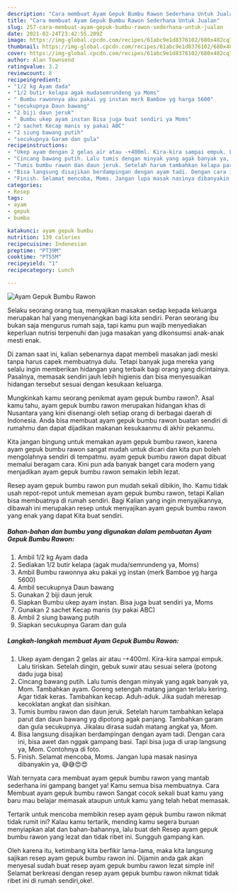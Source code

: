 ```yaml
---
description: "Cara membuat Ayam Gepuk Bumbu Rawon Sederhana Untuk Jualan"
title: "Cara membuat Ayam Gepuk Bumbu Rawon Sederhana Untuk Jualan"
slug: 257-cara-membuat-ayam-gepuk-bumbu-rawon-sederhana-untuk-jualan
date: 2021-02-24T23:42:55.209Z
image: https://img-global.cpcdn.com/recipes/61abc9e1d8376102/680x482cq70/ayam-gepuk-bumbu-rawon-foto-resep-utama.jpg
thumbnail: https://img-global.cpcdn.com/recipes/61abc9e1d8376102/680x482cq70/ayam-gepuk-bumbu-rawon-foto-resep-utama.jpg
cover: https://img-global.cpcdn.com/recipes/61abc9e1d8376102/680x482cq70/ayam-gepuk-bumbu-rawon-foto-resep-utama.jpg
author: Alan Townsend
ratingvalue: 3.2
reviewcount: 8
recipeingredient:
- "1/2 kg Ayam dada"
- "1/2 butir kelapa agak mudasemrundeng ya Moms"
- " Bumbu rawonnya aku pakai yg instan merk Bamboe yg harga 5600"
- "secukupnya Daun bawang"
- "2 biji daun jeruk"
- " Bumbu ukep ayam instan Bisa juga buat sendiri ya Moms"
- "2 sachet Kecap manis sy pakai ABC"
- "2 siung bawang putih"
- "secukupnya Garam dan gula"
recipeinstructions:
- "Ukep ayam dengan 2 gelas air atau -+400ml. Kira-kira sampai empuk. Lalu tiriskan. Setelah dingin, gebuk suwir atau sesuai selera (potong dadu juga bisa)"
- "Cincang bawang putih. Lalu tumis dengan minyak yang agak banyak ya, Mom. Tambahkan ayam. Goreng setengah matang jangan terlalu kering. Agar tidak keras. Tambahkan kecap. Aduh-aduk. Jika sudah meresap kecoklatan angkat dan sisihkan."
- "Tumis bumbu rawon dan daun jeruk. Setelah harum tambahkan kelapa parut dan daun bawang yg dipotong agak panjang. Tambahkan garam dan gula secukupnya. Jikalau dirasa sudah matang angkat ya, Mom."
- "Bisa langsung disajikan berdampingan dengan ayam tadi. Dengan cara ini, bisa awet dan nggak gampang basi. Tapi bisa juga di urap langsung ya, Mom. Contohnya di foto."
- "Finish. Selamat mencoba, Moms. Jangan lupa masak nasinya dibanyakin ya, 😅😅😍😍"
categories:
- Resep
tags:
- ayam
- gepuk
- bumbu

katakunci: ayam gepuk bumbu 
nutrition: 139 calories
recipecuisine: Indonesian
preptime: "PT39M"
cooktime: "PT55M"
recipeyield: "1"
recipecategory: Lunch

---
```



![Ayam Gepuk Bumbu Rawon](https://img-global.cpcdn.com/recipes/61abc9e1d8376102/680x482cq70/ayam-gepuk-bumbu-rawon-foto-resep-utama.jpg)

Selaku seorang orang tua, menyajikan masakan sedap kepada keluarga merupakan hal yang menyenangkan bagi kita sendiri. Peran seorang ibu bukan saja mengurus rumah saja, tapi kamu pun wajib menyediakan keperluan nutrisi terpenuhi dan juga masakan yang dikonsumsi anak-anak mesti enak.

Di zaman  saat ini, kalian sebenarnya dapat membeli masakan jadi meski tanpa harus capek membuatnya dulu. Tetapi banyak juga mereka yang selalu ingin memberikan hidangan yang terbaik bagi orang yang dicintainya. Pasalnya, memasak sendiri jauh lebih higienis dan bisa menyesuaikan hidangan tersebut sesuai dengan kesukaan keluarga. 



Mungkinkah kamu seorang penikmat ayam gepuk bumbu rawon?. Asal kamu tahu, ayam gepuk bumbu rawon merupakan hidangan khas di Nusantara yang kini disenangi oleh setiap orang di berbagai daerah di Indonesia. Anda bisa membuat ayam gepuk bumbu rawon buatan sendiri di rumahmu dan dapat dijadikan makanan kesukaanmu di akhir pekanmu.

Kita jangan bingung untuk memakan ayam gepuk bumbu rawon, karena ayam gepuk bumbu rawon sangat mudah untuk dicari dan kita pun boleh mengolahnya sendiri di tempatmu. ayam gepuk bumbu rawon dapat dibuat memalui beragam cara. Kini pun ada banyak banget cara modern yang menjadikan ayam gepuk bumbu rawon semakin lebih lezat.

Resep ayam gepuk bumbu rawon pun mudah sekali dibikin, lho. Kamu tidak usah repot-repot untuk memesan ayam gepuk bumbu rawon, tetapi Kalian bisa membuatnya di rumah sendiri. Bagi Kalian yang ingin menyajikannya, dibawah ini merupakan resep untuk menyajikan ayam gepuk bumbu rawon yang enak yang dapat Kita buat sendiri.

<!--inarticleads1-->

##### Bahan-bahan dan bumbu yang digunakan dalam pembuatan Ayam Gepuk Bumbu Rawon:

1. Ambil 1/2 kg Ayam dada
1. Sediakan 1/2 butir kelapa (agak muda/semrundeng ya, Moms)
1. Ambil  Bumbu rawonnya aku pakai yg instan (merk Bamboe yg harga 5600)
1. Ambil secukupnya Daun bawang
1. Gunakan 2 biji daun jeruk
1. Siapkan  Bumbu ukep ayam instan. Bisa juga buat sendiri ya, Moms
1. Gunakan 2 sachet Kecap manis (sy pakai ABC)
1. Ambil 2 siung bawang putih
1. Siapkan secukupnya Garam dan gula




<!--inarticleads2-->

##### Langkah-langkah membuat Ayam Gepuk Bumbu Rawon:

1. Ukep ayam dengan 2 gelas air atau -+400ml. Kira-kira sampai empuk. Lalu tiriskan. Setelah dingin, gebuk suwir atau sesuai selera (potong dadu juga bisa)
1. Cincang bawang putih. Lalu tumis dengan minyak yang agak banyak ya, Mom. Tambahkan ayam. Goreng setengah matang jangan terlalu kering. Agar tidak keras. Tambahkan kecap. Aduh-aduk. Jika sudah meresap kecoklatan angkat dan sisihkan.
1. Tumis bumbu rawon dan daun jeruk. Setelah harum tambahkan kelapa parut dan daun bawang yg dipotong agak panjang. Tambahkan garam dan gula secukupnya. Jikalau dirasa sudah matang angkat ya, Mom.
1. Bisa langsung disajikan berdampingan dengan ayam tadi. Dengan cara ini, bisa awet dan nggak gampang basi. Tapi bisa juga di urap langsung ya, Mom. Contohnya di foto.
1. Finish. Selamat mencoba, Moms. Jangan lupa masak nasinya dibanyakin ya, 😅😅😍😍




Wah ternyata cara membuat ayam gepuk bumbu rawon yang mantab sederhana ini gampang banget ya! Kamu semua bisa membuatnya. Cara Membuat ayam gepuk bumbu rawon Sangat cocok sekali buat kamu yang baru mau belajar memasak ataupun untuk kamu yang telah hebat memasak.

Tertarik untuk mencoba membikin resep ayam gepuk bumbu rawon nikmat tidak rumit ini? Kalau kamu tertarik, mending kamu segera buruan menyiapkan alat dan bahan-bahannya, lalu buat deh Resep ayam gepuk bumbu rawon yang lezat dan tidak ribet ini. Sungguh gampang kan. 

Oleh karena itu, ketimbang kita berfikir lama-lama, maka kita langsung sajikan resep ayam gepuk bumbu rawon ini. Dijamin anda gak akan menyesal sudah buat resep ayam gepuk bumbu rawon lezat simple ini! Selamat berkreasi dengan resep ayam gepuk bumbu rawon nikmat tidak ribet ini di rumah sendiri,oke!.

